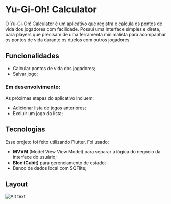 # Yu-Gi-Oh! Calculator

O Yu-Gi-Oh! Calculator é um aplicativo que registra e calcula os pontos de vida dos jogadores com facilidade. Possui uma interface simples e direta, para players que precisam de uma ferramenta minimalista para acompanhar os pontos de vida durante os duelos com outros jogadores. 

## Funcionalidades
- Calcular pontos de vida dos jogadores;
- Salvar jogo;

### Em desenvolvimento:
As próximas etapas do aplicativo incluem:
- Adicionar lista de jogos anteriores;
- Excluir  um jogo da lista;

## Tecnologias
Esse projeto foi feito utilizando Flutter. Foi usado:
- **MVVM**  (Model View View Model) para separar a  lógica do negócio da interface do usuário;
-  **Bloc (Cubit)** para gerenciamento de estado;
- Banco de dados local com SQFlite;

## Layout 
![Alt text](<assets/images/Captura de Tela 2024-02-27 às 15.54.48.png>)


